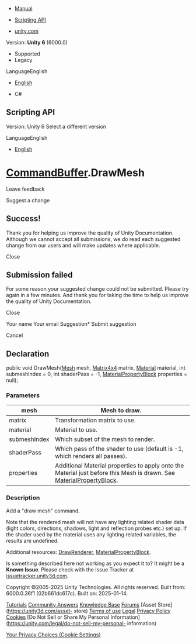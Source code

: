 [ ]()

  * [Manual](../Manual/index.html)
  * [Scripting API](../ScriptReference/index.html)

  * [unity.com](https://unity.com/)

Version: **Unity 6** (6000.0)

  * Supported
  * Legacy

LanguageEnglish

  * [English]()

  * C#

[ ](https://docs.unity3d.com)

## Scripting API

Version: Unity 6 Select a different version

LanguageEnglish

  * [English]()

#  [CommandBuffer](Rendering.CommandBuffer.html).DrawMesh

Leave feedback

Suggest a change

## Success!

Thank you for helping us improve the quality of Unity Documentation. Although
we cannot accept all submissions, we do read each suggested change from our
users and will make updates where applicable.

Close

## Submission failed

For some reason your suggested change could not be submitted. Please <a>try
again</a> in a few minutes. And thank you for taking the time to help us
improve the quality of Unity Documentation.

Close

Your name Your email Suggestion* Submit suggestion

Cancel

[ ]()

## Declaration

public void DrawMesh([Mesh](Mesh.html) mesh, [Matrix4x4](Matrix4x4.html)
matrix, [Material](Material.html) material, int submeshIndex = 0, int
shaderPass = -1, [MaterialPropertyBlock](MaterialPropertyBlock.html)
properties = null);

### Parameters

mesh | Mesh to draw.  
---|---  
matrix | Transformation matrix to use.  
material | Material to use.  
submeshIndex | Which subset of the mesh to render.  
shaderPass | Which pass of the shader to use (default is -1, which renders all passes).  
properties | Additional Material properties to apply onto the Material just before this Mesh is drawn. See [MaterialPropertyBlock](MaterialPropertyBlock.html).  
  
### Description

Add a "draw mesh" command.

Note that the rendered mesh will not have any lighting related shader data
(light colors, directions, shadows, light and reflection probes etc.) set up.
If the shader used by the material uses any lighting related variables, the
results are undefined.  
  
Additional resources:
[DrawRenderer](Rendering.CommandBuffer.DrawRenderer.html),
[MaterialPropertyBlock](MaterialPropertyBlock.html).

Is something described here not working as you expect it to? It might be a
**Known Issue**. Please check with the Issue Tracker at
[issuetracker.unity3d.com](https://issuetracker.unity3d.com).

Copyright ©2005-2025 Unity Technologies. All rights reserved. Built from:
6000.0.36f1 (02b661dc617c). Built on: 2025-01-14.

[Tutorials](https://unity3d.com/learn) [Community
Answers](https://answers.unity3d.com) [Knowledge
Base](https://support.unity3d.com/hc/en-us)
[Forums](https://forum.unity3d.com) [Asset Store](https://unity3d.com/asset-
store) [Terms of use](https://docs.unity3d.com/Manual/TermsOfUse.html)
[Legal](https://unity.com/legal) [Privacy
Policy](https://unity.com/legal/privacy-policy)
[Cookies](https://unity.com/legal/cookie-policy) [Do Not Sell or Share My
Personal Information](https://unity.com/legal/do-not-sell-my-personal-
information)

[Your Privacy Choices (Cookie Settings)](javascript:void\(0\);)


